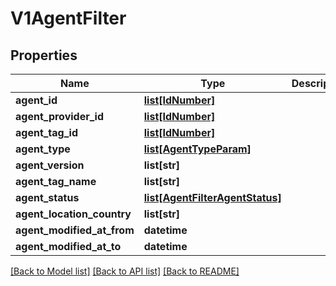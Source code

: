 # V1AgentFilter

## Properties
Name | Type | Description | Notes
------------ | ------------- | ------------- | -------------
**agent_id** | [**list[IdNumber]**](IdNumber.md) |  | [optional] 
**agent_provider_id** | [**list[IdNumber]**](IdNumber.md) |  | [optional] 
**agent_tag_id** | [**list[IdNumber]**](IdNumber.md) |  | [optional] 
**agent_type** | [**list[AgentTypeParam]**](AgentTypeParam.md) |  | [optional] 
**agent_version** | **list[str]** |  | [optional] 
**agent_tag_name** | **list[str]** |  | [optional] 
**agent_status** | [**list[AgentFilterAgentStatus]**](AgentFilterAgentStatus.md) |  | [optional] 
**agent_location_country** | **list[str]** |  | [optional] 
**agent_modified_at_from** | **datetime** |  | [optional] 
**agent_modified_at_to** | **datetime** |  | [optional] 

[[Back to Model list]](../README.md#documentation-for-models) [[Back to API list]](../README.md#documentation-for-api-endpoints) [[Back to README]](../README.md)

